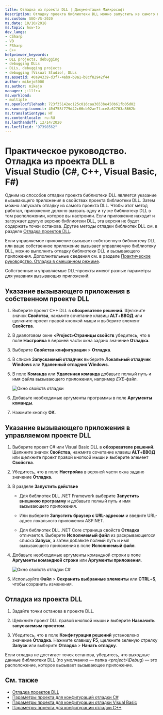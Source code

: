 ```yaml
---
title: Отладка из проекта DLL | Документация Майкрософт
Description: Отладку проекта библиотеки DLL можно запустить из самого проекта, указав вызывающее приложение в свойствах проекта. Дополнительные сведения см. в этой статье.
ms.custom: SEO-VS-2020
ms.date: 10/10/2018
ms.topic: how-to
dev_langs:
- CSharp
- VB
- FSharp
- C++
helpviewer_keywords:
- DLL projects, debugging
- debugging DLLs
- DLLs, debugging projects
- debugging [Visual Studio], DLLs
ms.assetid: 40a94339-d3f7-4ab9-b8a1-b8cf82942f44
author: mikejo5000
ms.author: mikejo
manager: jillfra
ms.workload:
- multiple
ms.openlocfilehash: 723f35142ec125c016caa3653be450b61fb05d02
ms.sourcegitcommit: 40d758f779d42c66cb02ae7face8a62763a8662b
ms.translationtype: HT
ms.contentlocale: ru-RU
ms.lasthandoff: 12/14/2020
ms.locfileid: "97398562"
---
```

# <a name="how-to-debug-from-a-dll-project-in-visual-studio-c-c-visual-basic-f"></a>Практическое руководство. Отладка из проекта DLL в Visual Studio (C#, C++, Visual Basic, F#)

Одним из способов отладки проекта библиотеки DLL является указание вызывающего приложения в свойствах проекта библиотеки DLL. Затем можно запускать отладку из самого проекта DLL. Чтобы этот метод работал, приложение должно вызвать одну и ту же библиотеку DLL в том расположении, которое вы настроили. Если приложение находит и загружает другую версию библиотеки DLL, эта версия не будет содержать точки останова. Другие методы отладки библиотек DLL см. в разделе [Отладка проектов DLL](../debugger/debugging-dll-projects.md).

Если управляемое приложение вызывает собственную библиотеку DLL или ваше собственное приложение вызывает управляемую библиотеку DLL, можно выполнить отладку библиотеки DLL и вызывающего приложения. Дополнительные сведения см. в разделе [Практическое руководство. Отладка в смешанном режиме](../debugger/how-to-debug-in-mixed-mode.md).

Собственные и управляемые DLL-проекты имеют разные параметры для указания вызывающих приложений.

## <a name="specify-a-calling-app-in-a-native-dll-project"></a>Указание вызывающего приложения в собственном проекте DLL

1. Выберите проект C++ DLL в **обозревателе решений**. Щелкните значок **Свойства**, нажмите сочетание клавиш **ALT**+**ВВОД** или щелкните проект правой кнопкой мыши и выберите элемент **Свойства**.

1. В диалоговом окне **\<Project>Страницы свойств** убедитесь, что в поле **Настройка** в верхней части окна задано значение **Отладка**.

1. Выберите **Свойства конфигурации** > **Отладка**.

1. В списке **Запускаемый отладчик** выберите **Локальный отладчик Windows** или **Удаленный отладчик Windows**.

1. В поле **Команда** или **Удаленная команда** добавьте полный путь и имя файла вызывающего приложения, например *EXE*-файл.

   ![Окно свойств отладки](../debugger/media/dbg-debugging-properties-dll.png "Окно свойств отладки")

1. Добавьте необходимые аргументы программы в поле **Аргументы команды**.

1. Нажмите кнопку **ОК**.

## <a name="specify-a-calling-app-in-a-managed-dll-project"></a>Указание вызывающего приложения в управляемом проекте DLL

1. Выберите проект C# или Visual Basic DLL в **обозревателе решений**. Щелкните значок **Свойства**, нажмите сочетание клавиш **ALT**+**ВВОД** или щелкните проект правой кнопкой мыши и выберите элемент **Свойства**.

1. Убедитесь, что в поле **Настройка** в верхней части окна задано значение **Отладка**.

1. В разделе **Запустить действие**

   - Для библиотек DLL .NET Framework выберите **Запустить внешнюю программу** и добавьте полный путь и имя вызывающего приложения.

   - Или выберите **Запустить браузер с URL-адресом** и введите URL-адрес локального приложения ASP.NET.

   - Для библиотек DLL .NET Core страница свойств **Отладка** отличается. Выберите **Исполняемый файл** из раскрывающегося списка **Запуск**, а затем добавьте полный путь и имя вызывающего приложения в поле **Исполняемый файл**.

1. Добавьте необходимые аргументы командной строки в поле **Аргументы командной строки** или **Аргументы приложения**.

   ![Окно свойств отладки C#](../debugger/media/dbg-debugging-properties-dll-csharp.png "Окно свойств отладки C#")

1. Используйте **Файл** > **Сохранить выбранные элементы** или **CTRL**+**S**, чтобы сохранить изменения.

## <a name="debug-from-the-dll-project"></a>Отладка из проекта DLL

1. Задайте точки останова в проекте DLL.

1. Щелкните проект DLL правой кнопкой мыши и выберите **Назначить запускаемым проектом**.

1. Убедитесь, что в поле **Конфигурация решений** установлено значение **Отладка**. Нажмите клавишу **F5**, щелкните зеленую стрелку **Запуск** или выберите **Отладка** > **Начать отладку**.

Если отладка не достигает точек останова, убедитесь, что выходные данные библиотеки DLL (по умолчанию — папка *\<project>\Debug*) — это расположение, которое вызывает вызывающее приложение.

## <a name="see-also"></a>См. также
- [Отладка проектов DLL](../debugger/debugging-dll-projects.md)
- [Параметры проекта для конфигураций отладки C#](../debugger/project-settings-for-csharp-debug-configurations.md)
- [Параметры проекта для конфигурации отладки Visual Basic](../debugger/project-settings-for-a-visual-basic-debug-configuration.md)
- [Параметры проекта для конфигурации отладки C++](../debugger/project-settings-for-a-cpp-debug-configuration.md)